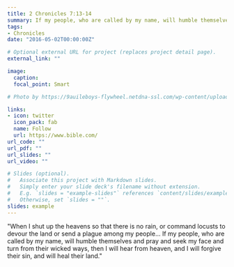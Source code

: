 ```yaml
---
title: 2 Chronicles 7:13-14
summary: If my people, who are called by my name, will humble themselves...
tags:
- Chronicles
date: "2016-05-02T00:00:00Z"

# Optional external URL for project (replaces project detail page).
external_link: ""

image:
  caption: 
  focal_point: Smart

# Photo by https://9auileboys-flywheel.netdna-ssl.com/wp-content/uploads/2017/09/SYATP-students-at-flag-pole-2014-735x400.jpg

links:
- icon: twitter
  icon_pack: fab
  name: Follow
  url: https://www.bible.com/
url_code: ""
url_pdf: ""
url_slides: ""
url_video: ""

# Slides (optional).
#   Associate this project with Markdown slides.
#   Simply enter your slide deck's filename without extension.
#   E.g. `slides = "example-slides"` references `content/slides/example-slides.md`.
#   Otherwise, set `slides = ""`.
slides: example
---
```


"When I shut up the heavens so that there is no rain, 
or command locusts to devour the land or send a plague 
among my people...
If my people, who are called by my name, 
will humble themselves and pray and seek my face and turn from their wicked ways, 
then I will hear from heaven, 
and I will forgive their sin, 
and will heal their land."